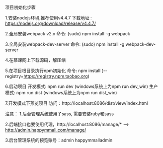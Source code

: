 项目初始化步骤

1.安装nodejs环境,推荐使用v4.4.7
    下载地址 : https://nodejs.org/download/release/v4.4.7/

2.全局安装webpack v2.x
    命令: (sudo) npm install -g webpack

3.全局安装webpack-dev-server
    命令: (sudo) npm install -g webpack-dev-server

4.在慕课网上下载源码，解压缩

5.在项目根目录执行npm初始化
    命令: npm install (--registry=https://registry.npm.taobao.org)

6.启动项目
    开发模式: npm run dev (windows系统上为npm run dev_win)
    生产模式: npm run dist (windows系统上为npm run dist_win)

7.开发模式下预览项目
    访问：http://localhost:8086/dist/view/index.html


注意：
1.后台管理系统使用了sass, 需要安装ruby和sass

2.后端接口也要使用代理，http://localhost:8086/manage/* --> http://admin.happymmall.com/manage/

3.后台管理系统的预览账号：admin  happymmalladmin